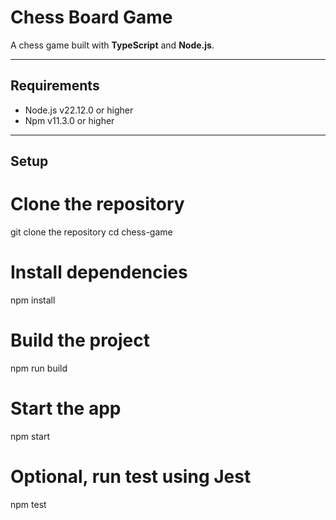 # Chess Board Game

A chess game built with **TypeScript** and **Node.js**.

---

## Requirements

- Node.js v22.12.0 or higher
- Npm v11.3.0 or higher

---

## Setup

# Clone the repository

git clone the repository
cd chess-game

# Install dependencies

npm install

# Build the project

npm run build

# Start the app

npm start

# Optional, run test using Jest

npm test
